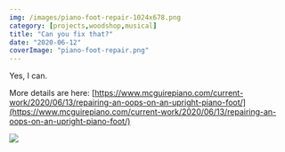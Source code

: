 ```yaml
---
img: /images/piano-foot-repair-1024x678.png
category: [projects,woodshop,musical]
title: "Can you fix that?"
date: "2020-06-12"
coverImage: "piano-foot-repair.png"
---
```


Yes, I can.

More details are here: [https://www.mcguirepiano.com/current-work/2020/06/13/repairing-an-oops-on-an-upright-piano-foot/](https://www.mcguirepiano.com/current-work/2020/06/13/repairing-an-oops-on-an-upright-piano-foot/)

![](/images/piano-foot-repair-1024x678.png)
